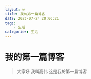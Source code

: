 ```yaml
---
layout: w
title: 我的第一篇博客
date: 2021-07-24 20:06:21
tags: 
    - 生活
categories: 生活
---
```


# 我的第一篇博客

> 大家好 我叫高伟 这是我的第一篇博客

